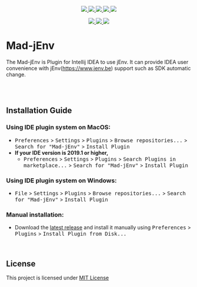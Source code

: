 <p align="center">
  <a href="https://plugins.jetbrains.com/plugin/12761-mad-jenv" target="_blank">
    <img src="https://img.shields.io/jetbrains/plugin/v/12761-mad-jenv?label=Mad-jEnv">
  </a>
  <a href="https://plugins.jetbrains.com/plugin/12761-mad-jenv" target="_blank">
    <img src="https://img.shields.io/jetbrains/plugin/d/12761-mad-jenv">
  </a>
  <a href="https://github.com/madplay/Mad-jEnv/issues">
    <img src="https://img.shields.io/github/issues-raw/madplay/Mad-jEnv">
  </a>
  <a href="https://github.com/madplay/Mad-jEnv/issues?q=is%3Aissue+is%3Aclosed">
    <img src="https://img.shields.io/github/issues-closed-raw/madplay/Mad-jEnv">
  </a>
  <a href="https://github.com/madplay/MadJenvPlugin/blob/master/LICENSE.md">
    <img src="https://img.shields.io/badge/License-MIT-blue.svg">
  </a>
</p>
<p align="center">
  <a href="http://github.com/madplay">
    <img src="https://img.shields.io/github/stars/madplay/madplay.github.io?style=social">
  </a>
  <a href="http://github.com/madplay" target="_blank">
    <img src="https://img.shields.io/github/followers/madplay?style=social">
  </a>
  <img src="https://img.shields.io/github/forks/madplay/madplay.github.io?style=social">
</p>

# Mad-jEnv
The Mad-jEnv is Plugin for Intellij IDEA to use jEnv.
It can provide IDEA user convenience with jEnv(https://www.jenv.be) support such as SDK automatic change.

<br/><br/>

## Installation Guide
###  Using IDE plugin system on MacOS:
- <kbd>Preferences</kbd> > <kbd>Settings</kbd> > <kbd>Plugins</kbd> > <kbd>Browse repositories...</kbd> > <kbd>Search for "Mad-jEnv"</kbd> > <kbd>Install Plugin</kbd>
- **If your IDE version is 2019.1 or higher,** 
  - <kbd>Preferences</kbd> > <kbd>Settings</kbd> > <kbd>Plugins</kbd> > <kbd>Search Plugins in marketplace...</kbd> > <kbd>Search for "Mad-jEnv"</kbd> > <kbd>Install Plugin</kbd>
### Using IDE plugin system on Windows:
- <kbd>File</kbd> > <kbd>Settings</kbd> > <kbd>Plugins</kbd> > <kbd>Browse repositories...</kbd> > <kbd>Search for "Mad-jEnv"</kbd> > <kbd>Install Plugin</kbd>
### Manual installation:
- Download the [latest release](https://github.com/madplay/Mad-jEnv/releases/latest) and install it manually using <kbd>Preferences</kbd> > <kbd>Plugins</kbd> > <kbd>Install Plugin from Disk...</kbd>
  
<br/>
   
## License
This project is licensed under [MIT License](https://github.com/madplay/MadJenvPlugin/blob/master/LICENSE.md)
